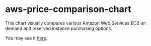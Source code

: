 aws-price-comparison-chart
==========================
This chart visually compares various Amazon Web Services EC2 on demand and reserved instance purchasing options.

You may see it [here](http://kenlin.com/x/aws-price-comparison-chart/).

